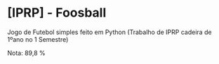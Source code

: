 # [IPRP] - Foosball
Jogo de Futebol simples feito em Python (Trabalho de IPRP cadeira de 1ºano no 1 Semestre)

Nota: 89,8 %
